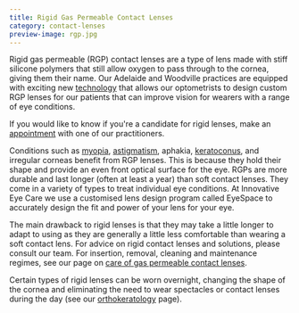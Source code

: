 ```yaml
---
title: Rigid Gas Permeable Contact Lenses
category: contact-lenses
preview-image: rgp.jpg
---
```

<div class="employee-heading">

<p><p>Rigid gas permeable (RGP) contact lenses are a type of lens made with stiff silicone polymers that still allow oxygen to pass through to the cornea, giving them their name. Our Adelaide and Woodville practices are equipped with exciting new <a href="/what-we-do/anterior-imaging">technology</a> that allows our optometrists to design custom RGP lenses for our patients that can improve vision for wearers with a range of eye conditions.</p>

<p>If you would like to know if you're a candidate for rigid lenses, make an <a href="/what-we-do/eye-exam">appointment</a> with one of our practitioners.</p></p>

</div>

Conditions such as [myopia](/what-we-do/myopia), [astigmatism](/what-we-do/astigmatism), aphakia, [keratoconus](/what-we-do/keratoconus), and irregular corneas benefit from RGP lenses. This is because they hold their shape and provide an even front optical surface for the eye. RGPs are more durable and last longer (often at least a year) than soft contact lenses. They come in a variety of types to treat individual eye conditions. At Innovative Eye Care we use a customised lens design program called EyeSpace to accurately design the fit and power of your lens for your eye.

The main drawback to rigid lenses is that they may take a little longer to adapt to using as they are generally a little less comfortable than wearing a soft contact lens. For advice on rigid contact lenses and solutions, please consult our team. For insertion, removal, cleaning and maintenance regimes, see our page on [care of gas permeable contact lenses](/patient-resources/U3l2xwEAADQADBFJ/care-of-gas-permeable-lenses).

Certain types of rigid lenses can be worn overnight, changing the shape of the cornea and eliminating the need to wear spectacles or contact lenses during the day (see our [orthokeratology](/what-we-do/orthokeratology-corneal-reshaping) page).
